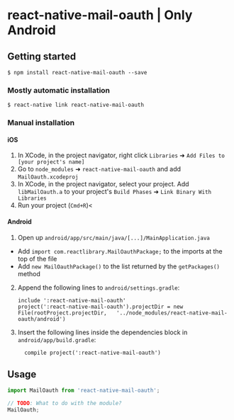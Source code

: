 # react-native-mail-oauth | Only Android

## Getting started

`$ npm install react-native-mail-oauth --save`

### Mostly automatic installation

`$ react-native link react-native-mail-oauth`

### Manual installation


#### iOS

1. In XCode, in the project navigator, right click `Libraries` ➜ `Add Files to [your project's name]`
2. Go to `node_modules` ➜ `react-native-mail-oauth` and add `MailOauth.xcodeproj`
3. In XCode, in the project navigator, select your project. Add `libMailOauth.a` to your project's `Build Phases` ➜ `Link Binary With Libraries`
4. Run your project (`Cmd+R`)<

#### Android

1. Open up `android/app/src/main/java/[...]/MainApplication.java`
  - Add `import com.reactlibrary.MailOauthPackage;` to the imports at the top of the file
  - Add `new MailOauthPackage()` to the list returned by the `getPackages()` method
2. Append the following lines to `android/settings.gradle`:
  	```
  	include ':react-native-mail-oauth'
  	project(':react-native-mail-oauth').projectDir = new File(rootProject.projectDir, 	'../node_modules/react-native-mail-oauth/android')
  	```
3. Insert the following lines inside the dependencies block in `android/app/build.gradle`:
  	```
      compile project(':react-native-mail-oauth')
  	```


## Usage
```javascript
import MailOauth from 'react-native-mail-oauth';

// TODO: What to do with the module?
MailOauth;
```
